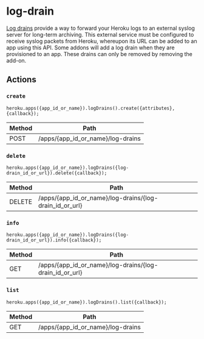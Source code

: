 # log-drain

[Log drains](https://devcenter.heroku.com/articles/logging#syslog-drains) provide a way to forward your Heroku logs to an external syslog server for long-term archiving. This external service must be configured to receive syslog packets from Heroku, whereupon its URL can be added to an app using this API. Some addons will add a log drain when they are provisioned to an app. These drains can only be removed by removing the add-on.

## Actions

### `create`

`heroku.apps({app_id_or_name}).logDrains().create({attributes}, {callback});`

Method | Path
--- | ---
POST | /apps/{app_id_or_name}/log-drains

### `delete`

`heroku.apps({app_id_or_name}).logDrains({log-drain_id_or_url}).delete({callback});`

Method | Path
--- | ---
DELETE | /apps/{app_id_or_name}/log-drains/{log-drain_id_or_url}

### `info`

`heroku.apps({app_id_or_name}).logDrains({log-drain_id_or_url}).info({callback});`

Method | Path
--- | ---
GET | /apps/{app_id_or_name}/log-drains/{log-drain_id_or_url}

### `list`

`heroku.apps({app_id_or_name}).logDrains().list({callback});`

Method | Path
--- | ---
GET | /apps/{app_id_or_name}/log-drains

